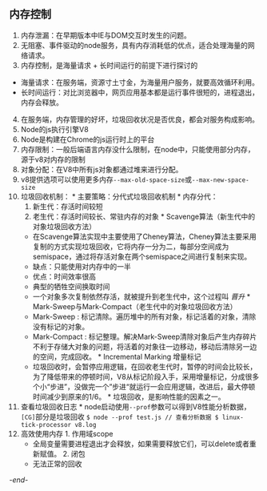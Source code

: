 ## 内存控制

1. 内存泄漏：在早期版本中IE与DOM交互时发生的问题。
2. 无阻塞、事件驱动的node服务，具有内存消耗低的优点，适合处理海量的网络请求。
3. 内存控制，是海量请求 + 长时间运行的前提下进行探讨的
  * 海量请求：在服务端，资源寸土寸金，为海量用户服务，就要高效循环利用。
  * 长时间运行：对比浏览器中，网页应用基本都是运行事件很短的，进程退出，内存会释放。
4. 在服务端，内存管理的好坏，垃圾回收状况是否优良，都会对服务构成影响。
5. Node的js执行引擎V8
  1. Node是构建在Chrome的js运行时上的平台
  2. 内存限制：一般后端语言内存没什么限制，在node中，只能使用部分内存，源于v8对内存的限制
  3. 对象分配：在V8中所有js对象都通过堆来进行分配。
  4. v8提供选项可以使用更多内存`--max-old-space-size`或`--max-new-space-size`
  5. 垃圾回收机制：
    * 主要策略：分代式垃圾回收机制
    * 内存分代：
      1. 新生代：存活时间较短
      2. 老生代：存活时间较长、常驻内存的对象
    * Scavenge算法（新生代中的对象垃圾回收方法）
      * 在Scavenge算法实现中主要使用了Cheney算法，Cheney算法主要采用复制的方式实现垃圾回收，它将内存一分为二，每部分空间成为semispace，通过将存活对象在两个semispace之间进行复制来实现。
      * 缺点：只能使用对内存中的一半
      * 优点：时间效率很高
      * 典型的牺牲空间换取时间
      * 一个对象多次复制依然存活，就被提升到老生代中，这个过程叫 *晋升*
    * Mark-Sweep与Mark-Compact（老生代中的对象垃圾回收方法）
      * Mark-Sweep : 标记清除。遍历堆中的所有对象，标记活着的对象，清除没有标记的对象。
      * Mark-Compact : 标记整理。解决Mark-Sweep清除对象后产生内存碎片不利于存储大对象的问题，将活着的对象往一边移动，移动后清除另一边的空间，完成回收。
    * Incremental Marking 增量标记
      * 垃圾回收时，会暂停应用逻辑，在回收老生代时，暂停的时间会比较长，为了降低带来的停顿时间，V8从标记阶段入手，采用增量标记，分成很多个小“步进”，没做完一个”步进“就运行一会应用逻辑，改进后，最大停顿时间减少到原来的1/6。
    * 垃圾回收，是影响性能的因素之一。
  6. 查看垃圾回收日志
    * node启动使用`--prof`参数可以得到V8性能分析数据，`[CG]`部分是垃圾回收
    ```
    $ node --prof test.js
    // 查看分析数据
    $ linux-tick-processor v8.log
    ```
  7. 高效使用内存
    1. 作用域scope
      * 全局变量需要进程退出才会释放，如果需要释放它们，可以delete或者重新赋值。
    2. 闭包
      * 无法正常的回收

*-end-*

